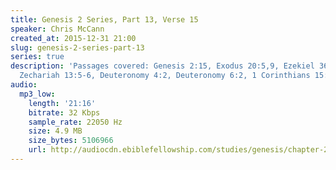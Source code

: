 ```yaml
---
title: Genesis 2 Series, Part 13, Verse 15
speaker: Chris McCann
created_at: 2015-12-31 21:00
slug: genesis-2-series-part-13
series: true
description: 'Passages covered: Genesis 2:15, Exodus 20:5,9, Ezekiel 36:8-11,33-36,
  Zechariah 13:5-6, Deuteronomy 4:2, Deuteronomy 6:2, 1 Corinthians 15:20-22.'
audio:
  mp3_low:
    length: '21:16'
    bitrate: 32 Kbps
    sample_rate: 22050 Hz
    size: 4.9 MB
    size_bytes: 5106966
    url: http://audiocdn.ebiblefellowship.com/studies/genesis/chapter-2/2015.12.31_McCann_-_Genesis_2_Series_Part_13.mp3
---
```

